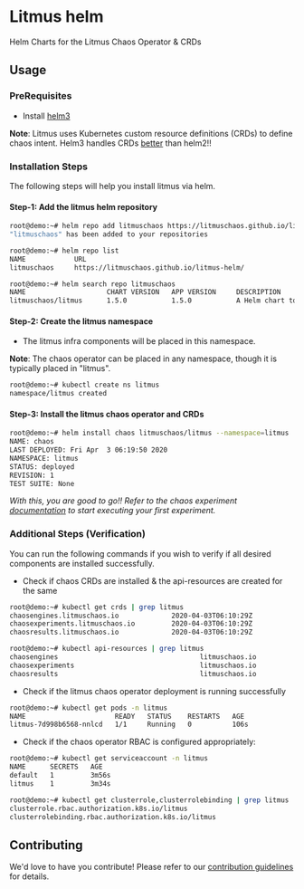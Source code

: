 # Litmus helm

Helm Charts for the Litmus Chaos Operator &amp; CRDs

## Usage

### PreRequisites

- Install [helm3](https://helm.sh/docs/intro/install/)

**Note**: Litmus uses Kubernetes custom resource definitions (CRDs) to define chaos intent. Helm3 handles CRDs [better](https://helm.sh/docs/chart_best_practices/custom_resource_definitions/#helm) than helm2!!

### Installation Steps

The following steps will help you install litmus via helm.

#### Step-1: Add the litmus helm repository

```bash
root@demo:~# helm repo add litmuschaos https://litmuschaos.github.io/litmus-helm/
"litmuschaos" has been added to your repositories
```

```bash
root@demo:~# helm repo list
NAME            URL
litmuschaos     https://litmuschaos.github.io/litmus-helm/
```

```bash
root@demo:~# helm search repo litmuschaos
NAME                    CHART VERSION   APP VERSION     DESCRIPTION
litmuschaos/litmus      1.5.0           1.5.0           A Helm chart to install litmus infra components...
```

#### Step-2: Create the litmus namespace

- The litmus infra components will be placed in this namespace.

**Note**: The chaos operator can be placed in any namespace, though it is typically placed in "litmus".

```bash
root@demo:~# kubectl create ns litmus
namespace/litmus created
```

#### Step-3: Install the litmus chaos operator and CRDs

```bash
root@demo:~# helm install chaos litmuschaos/litmus --namespace=litmus
NAME: chaos
LAST DEPLOYED: Fri Apr  3 06:19:50 2020
NAMESPACE: litmus
STATUS: deployed
REVISION: 1
TEST SUITE: None
```

*With this, you are good to go!! Refer to the chaos experiment [documentation](https://docs.litmuschaos.io/docs/pod-delete/) to start executing your first experiment.*

### Additional Steps (Verification)

You can run the following commands if you wish to verify if all desired components are installed successfully.

- Check if chaos CRDs are installed & the api-resources are created for the same

```bash
root@demo:~# kubectl get crds | grep litmus
chaosengines.litmuschaos.io             2020-04-03T06:10:29Z
chaosexperiments.litmuschaos.io         2020-04-03T06:10:29Z
chaosresults.litmuschaos.io             2020-04-03T06:10:29Z
```

```bash
root@demo:~# kubectl api-resources | grep litmus
chaosengines                                   litmuschaos.io                 true         ChaosEngine
chaosexperiments                               litmuschaos.io                 true         ChaosExperiment
chaosresults                                   litmuschaos.io                 true         ChaosResult
```

- Check if the litmus chaos operator deployment is running successfully

```bash
root@demo:~# kubectl get pods -n litmus
NAME                      READY   STATUS    RESTARTS   AGE
litmus-7d998b6568-nnlcd   1/1     Running   0          106s
```

- Check if the chaos operator RBAC is configured appropriately:

```bash
root@demo:~# kubectl get serviceaccount -n litmus
NAME      SECRETS   AGE
default   1         3m56s
litmus    1         3m34s
```

```bash
root@demo:~# kubectl get clusterrole,clusterrolebinding | grep litmus
clusterrole.rbac.authorization.k8s.io/litmus                                                        4m18s
clusterrolebinding.rbac.authorization.k8s.io/litmus                                                 4m18s
```

## Contributing

We'd love to have you contribute! Please refer to our [contribution guidelines](CONTRIBUTING.md) for details.
